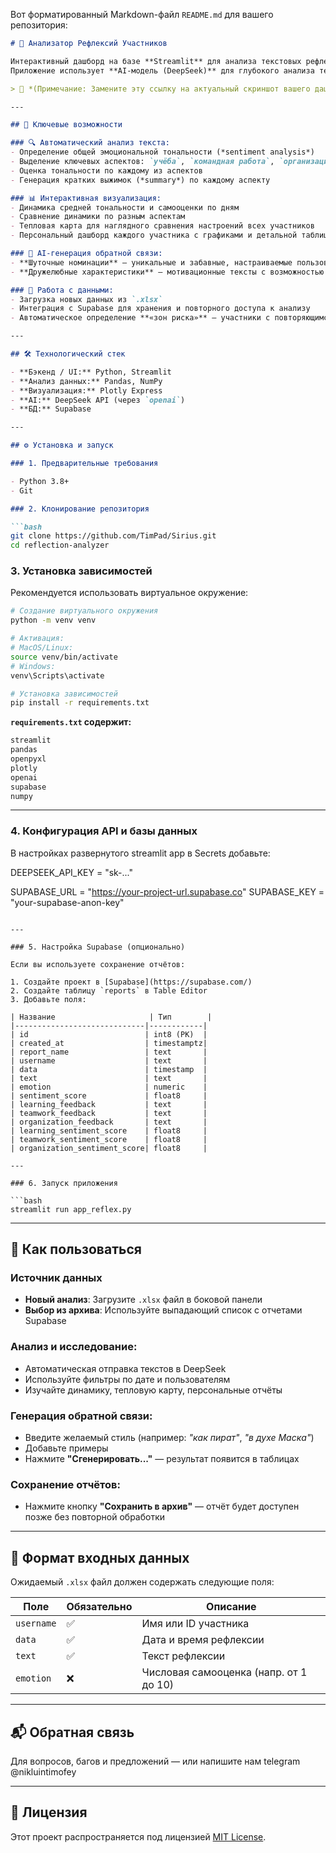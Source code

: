 Вот форматированный Markdown-файл `README.md` для вашего репозитория:

```markdown
# 🧠 Анализатор Рефлексий Участников

Интерактивный дашборд на базе **Streamlit** для анализа текстовых рефлексий участников образовательных программ, проектных смен или лагерей.  
Приложение использует **AI-модель (DeepSeek)** для глубокого анализа текстов, визуализирует данные для быстрого принятия решений и предоставляет креативные инструменты для создания обратной связи.

> 📸 *(Примечание: Замените эту ссылку на актуальный скриншот вашего дашборда)*

---

## 🚀 Ключевые возможности

### 🔍 Автоматический анализ текста:
- Определение общей эмоциональной тональности (*sentiment analysis*)
- Выделение ключевых аспектов: `учёба`, `командная работа`, `организация/досуг`
- Оценка тональности по каждому из аспектов
- Генерация кратких выжимок (*summary*) по каждому аспекту

### 📊 Интерактивная визуализация:
- Динамика средней тональности и самооценки по дням
- Сравнение динамики по разным аспектам
- Тепловая карта для наглядного сравнения настроений всех участников
- Персональный дашборд каждого участника с графиками и детальной таблицей

### 🤖 AI-генерация обратной связи:
- **Шуточные номинации** — уникальные и забавные, настраиваемые пользователем
- **Дружелюбные характеристики** — мотивационные тексты с возможностью кастомизации стиля

### 📁 Работа с данными:
- Загрузка новых данных из `.xlsx`
- Интеграция с Supabase для хранения и повторного доступа к анализу
- Автоматическое определение **«зон риска»** — участники с повторяющимся негативом

---

## 🛠️ Технологический стек

- **Бэкенд / UI:** Python, Streamlit  
- **Анализ данных:** Pandas, NumPy  
- **Визуализация:** Plotly Express  
- **AI:** DeepSeek API (через `openai`)  
- **БД:** Supabase  

---

## ⚙️ Установка и запуск

### 1. Предварительные требования

- Python 3.8+
- Git

### 2. Клонирование репозитория

```bash
git clone https://github.com/TimPad/Sirius.git
cd reflection-analyzer
```

### 3. Установка зависимостей

Рекомендуется использовать виртуальное окружение:

```bash
# Создание виртуального окружения
python -m venv venv

# Активация:
# MacOS/Linux:
source venv/bin/activate
# Windows:
venv\Scripts\activate

# Установка зависимостей
pip install -r requirements.txt
```

**`requirements.txt` содержит:**

```txt
streamlit
pandas
openpyxl
plotly
openai
supabase
numpy
```

---

### 4. Конфигурация API и базы данных

В настройках развернутого streamlit app в Secrets добавьте:

DEEPSEEK_API_KEY = "sk-..."

SUPABASE_URL = "https://your-project-url.supabase.co"
SUPABASE_KEY = "your-supabase-anon-key"
```

---

### 5. Настройка Supabase (опционально)

Если вы используете сохранение отчётов:

1. Создайте проект в [Supabase](https://supabase.com/)
2. Создайте таблицу `reports` в Table Editor
3. Добавьте поля:

| Название                     | Тип        |
|-----------------------------|------------|
| id                          | int8 (PK)  |
| created_at                  | timestamptz|
| report_name                 | text       |
| username                    | text       |
| data                        | timestamp  |
| text                        | text       |
| emotion                     | numeric    |
| sentiment_score             | float8     |
| learning_feedback           | text       |
| teamwork_feedback           | text       |
| organization_feedback       | text       |
| learning_sentiment_score    | float8     |
| teamwork_sentiment_score    | float8     |
| organization_sentiment_score| float8     |

---

### 6. Запуск приложения

```bash
streamlit run app_reflex.py
```

---

## 🚀 Как пользоваться

### Источник данных
- **Новый анализ**: Загрузите `.xlsx` файл в боковой панели
- **Выбор из архива**: Используйте выпадающий список с отчетами Supabase

### Анализ и исследование:
- Автоматическая отправка текстов в DeepSeek
- Используйте фильтры по дате и пользователям
- Изучайте динамику, тепловую карту, персональные отчёты

### Генерация обратной связи:
- Введите желаемый стиль (например: *"как пират"*, *"в духе Маска"*)
- Добавьте примеры
- Нажмите **"Сгенерировать..."** — результат появится в таблицах

### Сохранение отчётов:
- Нажмите кнопку **"Сохранить в архив"** — отчёт будет доступен позже без повторной обработки

---

## 📄 Формат входных данных

Ожидаемый `.xlsx` файл должен содержать следующие поля:

| Поле        | Обязательно | Описание                                      |
|-------------|-------------|-----------------------------------------------|
| `username`  | ✅          | Имя или ID участника                          |
| `data`      | ✅          | Дата и время рефлексии                        |
| `text`      | ✅          | Текст рефлексии                               |
| `emotion`   | ❌          | Числовая самооценка (напр. от 1 до 10)        |

---

## 📬 Обратная связь

Для вопросов, багов и предложений — или напишите нам telegram @nikluintimofey

---

## 📜 Лицензия

Этот проект распространяется под лицензией [MIT License](LICENSE).
```
